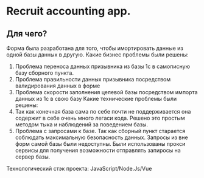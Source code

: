 # Recruit accounting app. 
## Для чего?
Форма была разработана для того, чтобы имортировать данные из одной базы данных в другую. 
Какие бизнес проблемы были решены:
  1) Проблема переноса данных призывника из базы 1c в самописную базу сборного пункта.
  2) Проблема правильности данных призывника посредством валидирования данных в форме
  3) Проблема скорости заполнения целевой базы посредством импорта данных из 1c в свою базу
Какие технические проблемы были решены:
  1) Так как конечная база сама по себе почти не поддерживается она содержит в себе очень много легаси кода. Решено это простым методом тыка и наблюдений за поведением базы.
  2) Проблема с запросами к базе. Так как сборный пункт старается соблюдать максимальную безопасность данных. Запросы из вне форм самой базы были недоступны. Были использованы прокси сервисы для получения возможности отправлять запиросы на сервер базы.

Технологический стэк проекта: JavaScript/Node.Js/Vue

